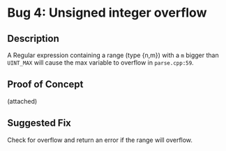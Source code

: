 # Bug 4: Unsigned integer overflow


## Description

A Regular expression containing a range (type {n,m}) with a `m` bigger than `UINT_MAX` will cause the max variable to overflow in `parse.cpp:59`.


## Proof of Concept

(attached)


## Suggested Fix
Check for overflow and return an error if the range will overflow.